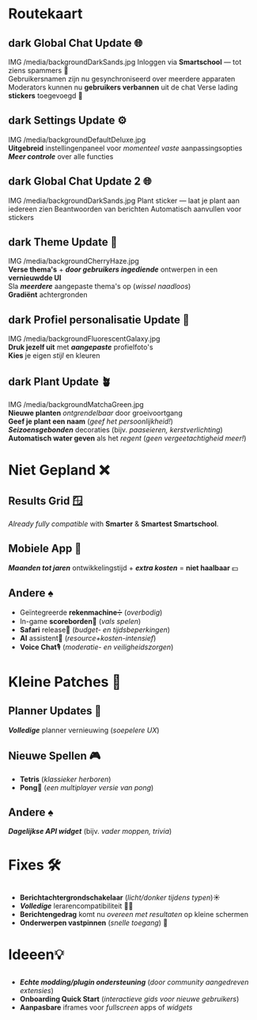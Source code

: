 # Routekaart

## dark Global Chat Update 🌐

IMG /media/backgroundDarkSands.jpg
Inloggen via **Smartschool** — tot ziens spammers 👋  
Gebruikersnamen zijn nu gesynchroniseerd over meerdere apparaten  
Moderators kunnen nu **gebruikers verbannen** uit de chat
Verse lading **stickers** toegevoegd 🎉

## dark Settings Update ⚙️

IMG /media/backgroundDefaultDeluxe.jpg  
**Uitgebreid** instellingenpaneel voor _momenteel vaste_ aanpassingsopties  
**_Meer controle_** over alle functies

## dark Global Chat Update 2 🌐

IMG /media/backgroundDarkSands.jpg
Plant sticker — laat je plant aan iedereen zien
Beantwoorden van berichten
Automatisch aanvullen voor stickers

## dark Theme Update 🎨

IMG /media/backgroundCherryHaze.jpg  
**Verse thema's** + **_door gebruikers ingediende_** ontwerpen in een **vernieuwdde UI**  
Sla **_meerdere_** aangepaste thema's op (_wissel naadloos_)  
**Gradiënt** achtergronden

## dark Profiel personalisatie Update 🪪

IMG /media/backgroundFluorescentGalaxy.jpg  
**Druk jezelf uit** met **_aangepaste_** profielfoto's  
**Kies** je eigen _stijl_ en kleuren

## dark Plant Update 🪴

IMG /media/backgroundMatchaGreen.jpg  
**Nieuwe planten** _ontgrendelbaar_ door groeivoortgang  
**Geef je plant een naam** (_geef het persoonlijkheid!_)  
**_Seizoensgebonden_** decoraties (bijv. _paaseieren, kerstverlichting_)  
**Automatisch water geven** als het _regent_ (_geen vergeetachtigheid meer!_)

# Niet Gepland ❌

## Results Grid 🪟

_Already fully compatible_ with **Smarter** & **Smartest Smartschool**.

## Mobiele App 📱

**_Maanden tot jaren_** ontwikkelingstijd + **_extra kosten_** = **niet haalbaar** 💵

## Andere ♠️

- Geïntegreerde **rekenmachine**➗ (_overbodig_)
- In-game **scoreborden**🥇 (_vals spelen_)
- **Safari** release🧭 (_budget- en tijdsbeperkingen_)
- **AI** assistent🤖 (_resource+kosten-intensief_)
- **Voice Chat**🎙️ (_moderatie- en veiligheidszorgen_)

# Kleine Patches 🔧

## Planner Updates 📅

**_Volledige_** planner vernieuwing (_soepelere UX_)

## Nieuwe Spellen 🎮

- **Tetris** (_klassieker herboren_)
- **Pong**🏓 (_een multiplayer versie van pong_)

## Andere ♠️

**_Dagelijkse API widget_** (bijv. _vader moppen, trivia_)

# Fixes 🛠️

##

- **Berichtachtergrondschakelaar** (_licht/donker tijdens typen_)☀️
- **_Volledige_** lerarencompatibiliteit 👨‍🏫
- **Berichtengedrag** komt nu _overeen met resultaten_ op kleine schermen
- **Onderwerpen vastpinnen** (_snelle toegang_) 📌

# Ideeen💡

##

- **_Echte modding/plugin ondersteuning_** (_door community aangedreven extensies_)
- **Onboarding Quick Start** (_interactieve gids voor nieuwe gebruikers_)
- **Aanpasbare** iframes voor _fullscreen_ apps of _widgets_
